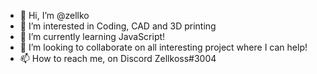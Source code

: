- 👋 Hi, I’m @zellko
- 👀 I’m interested in Coding, CAD and 3D printing
- 🌱 I’m currently learning JavaScript!
- 💞️ I’m looking to collaborate on all interesting project where I can help!
- 📫 How to reach me, on Discord Zellkoss#3004

<!---
zellko/zellko is a ✨ special ✨ repository because its `README.md` (this file) appears on your GitHub profile.
You can click the Preview link to take a look at your changes.
--->
